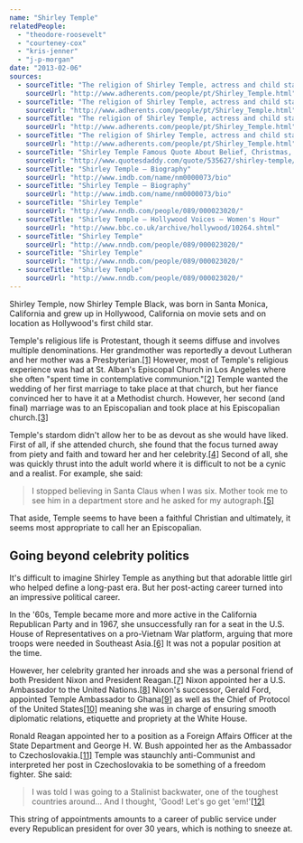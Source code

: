 ```yaml
---
name: "Shirley Temple"
relatedPeople:
  - "theodore-roosevelt"
  - "courteney-cox"
  - "kris-jenner"
  - "j-p-morgan"
date: "2013-02-06"
sources:
  - sourceTitle: "The religion of Shirley Temple, actress and child star"
    sourceUrl: "http://www.adherents.com/people/pt/Shirley_Temple.html"
  - sourceTitle: "The religion of Shirley Temple, actress and child star"
    sourceUrl: "http://www.adherents.com/people/pt/Shirley_Temple.html"
  - sourceTitle: "The religion of Shirley Temple, actress and child star"
    sourceUrl: "http://www.adherents.com/people/pt/Shirley_Temple.html"
  - sourceTitle: "The religion of Shirley Temple, actress and child star"
    sourceUrl: "http://www.adherents.com/people/pt/Shirley_Temple.html"
  - sourceTitle: "Shirley Temple Famous Quote About Belief, Christmas, Faith, Mother, Santa Claus"
    sourceUrl: "http://www.quotesdaddy.com/quote/535627/shirley-temple/i-stopped-believing-in-santa-claus-when-i-was-six"
  - sourceTitle: "Shirley Temple – Biography"
    sourceUrl: "http://www.imdb.com/name/nm0000073/bio"
  - sourceTitle: "Shirley Temple – Biography"
    sourceUrl: "http://www.imdb.com/name/nm0000073/bio"
  - sourceTitle: "Shirley Temple"
    sourceUrl: "http://www.nndb.com/people/089/000023020/"
  - sourceTitle: "Shirley Temple – Hollywood Voices – Women's Hour"
    sourceUrl: "http://www.bbc.co.uk/archive/hollywood/10264.shtml"
  - sourceTitle: "Shirley Temple"
    sourceUrl: "http://www.nndb.com/people/089/000023020/"
  - sourceTitle: "Shirley Temple"
    sourceUrl: "http://www.nndb.com/people/089/000023020/"
  - sourceTitle: "Shirley Temple"
    sourceUrl: "http://www.nndb.com/people/089/000023020/"
---
```


Shirley Temple, now Shirley Temple Black, was born in Santa Monica, California and grew up in Hollywood, California on movie sets and on location as Hollywood's first child star.

Temple's religious life is Protestant, though it seems diffuse and involves multiple denominations. Her grandmother was reportedly a devout Lutheran and her mother was a Presbyterian.<a class="source-citation" href="http://www.adherents.com/people/pt/Shirley_Temple.html" title="The religion of Shirley Temple, actress and child star">[1]</a> However, most of Temple's religious experience was had at St. Alban's Episcopal Church in Los Angeles where she often "spent time in contemplative communion."<a class="source-citation" href="http://www.adherents.com/people/pt/Shirley_Temple.html" title="The religion of Shirley Temple, actress and child star">[2]</a> Temple wanted the wedding of her first marriage to take place at that church, but her fiance convinced her to have it at a Methodist church. However, her second (and final) marriage was to an Episcopalian and took place at his Episcopalian church.<a class="source-citation" href="http://www.adherents.com/people/pt/Shirley_Temple.html" title="The religion of Shirley Temple, actress and child star">[3]</a>

Temple's stardom didn't allow her to be as devout as she would have liked. First of all, if she attended church, she found that the focus turned away from piety and faith and toward her and her celebrity.<a class="source-citation" href="http://www.adherents.com/people/pt/Shirley_Temple.html" title="The religion of Shirley Temple, actress and child star">[4]</a> Second of all, she was quickly thrust into the adult world where it is difficult to not be a cynic and a realist. For example, she said:

>I stopped believing in Santa Claus when I was six. Mother took me to see him in a department store and he asked for my autograph.<a class="source-citation" href="http://www.quotesdaddy.com/quote/535627/shirley-temple/i-stopped-believing-in-santa-claus-when-i-was-six" title="Shirley Temple Famous Quote About Belief, Christmas, Faith, Mother, Santa Claus">[5]</a>

That aside, Temple seems to have been a faithful Christian and ultimately, it seems most appropriate to call her an Episcopalian.


## Going beyond celebrity politics

It's difficult to imagine Shirley Temple as anything but that adorable little girl who helped define a long-past era. But her post-acting career turned into an impressive political career.

In the '60s, Temple became more and more active in the California Republican Party and in 1967, she unsuccessfully ran for a seat in the U.S. House of Representatives on a pro-Vietnam War platform, arguing that more troops were needed in Southeast Asia.<a class="source-citation" href="http://www.imdb.com/name/nm0000073/bio" title="Shirley Temple – Biography">[6]</a> It was not a popular position at the time.

However, her celebrity granted her inroads and she was a personal friend of both President Nixon and President Reagan.<a class="source-citation" href="http://www.imdb.com/name/nm0000073/bio" title="Shirley Temple – Biography">[7]</a> Nixon appointed her a U.S. Ambassador to the United Nations.<a class="source-citation" href="http://www.nndb.com/people/089/000023020/" title="Shirley Temple">[8]</a> Nixon's successor, Gerald Ford, appointed Temple Ambassador to Ghana<a class="source-citation" href="http://www.bbc.co.uk/archive/hollywood/10264.shtml" title="Shirley Temple – Hollywood Voices – Women&apos;s Hour">[9]</a> as well as the Chief of Protocol of the United States<a class="source-citation" href="http://www.nndb.com/people/089/000023020/" title="Shirley Temple">[10]</a> meaning she was in charge of ensuring smooth diplomatic relations, etiquette and propriety at the White House.

Ronald Reagan appointed her to a position as a Foreign Affairs Officer at the State Department and George H. W. Bush appointed her as the Ambassador to Czechoslovakia.<a class="source-citation" href="http://www.nndb.com/people/089/000023020/" title="Shirley Temple">[11]</a> Temple was staunchly anti-Communist and interpreted her post in Czechoslovakia to be something of a freedom fighter. She said:

>I was told I was going to a Stalinist backwater, one of the toughest countries around… And I thought, 'Good! Let's go get 'em!'<a class="source-citation" href="http://www.nndb.com/people/089/000023020/" title="Shirley Temple">[12]</a>

This string of appointments amounts to a career of public service under every Republican president for over 30 years, which is nothing to sneeze at.
